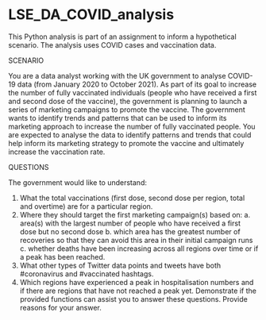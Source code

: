 # LSE_DA_COVID_analysis
This Python analysis is part of an assignment to inform a hypothetical scenario. The analysis uses COVID cases and vaccination data.

SCENARIO

You are a data analyst working with the UK government to analyse COVID-19 data (from January 2020 to October 2021). As part of its goal to increase the number of fully vaccinated individuals (people who have received a first and second dose of the vaccine), the government is planning to launch a series of marketing campaigns to promote the vaccine. The government wants to identify trends and patterns that can be used to inform its marketing approach to increase the number of fully vaccinated people. You are expected to analyse the data to identify patterns and trends that could help inform its marketing strategy to promote the vaccine and ultimately increase the vaccination rate. 

QUESTIONS

The government would like to understand:

1. What the total vaccinations (first dose, second dose per region, total and overtime) are for a particular region.
2. Where they should target the first marketing campaign(s) based on:
    a. area(s) with the largest number of people who have received a first dose but no second dose
    b. which area has the greatest number of recoveries so that they can avoid this area in their initial campaign runs
    c. whether deaths have been increasing across all regions over time or if a peak has been reached.
3. What other types of Twitter data points and tweets have both #coronavirus and #vaccinated hashtags.
4. Which regions have experienced a peak in hospitalisation numbers and if there are regions that have not reached a peak yet. Demonstrate if the provided functions can assist you to answer these questions. Provide reasons for your answer.
